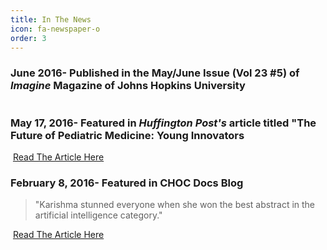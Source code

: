```yaml
---
title: In The News
icon: fa-newspaper-o
order: 3
---
```


<h3>June 2016- Published in the May/June Issue (Vol 23 #5) of <i>Imagine</i> Magazine of Johns Hopkins University</h3>
<span class="image"><img src="{{ 'assets/images/imagine.jpg' | relative_url }}" alt="" /></span>


<h3>May 17, 2016- Featured in <i>Huffington Post's</i> article titled "The Future of Pediatric Medicine: Young Innovators </h3>
<span class="image"><img src="{{ 'assets/images/huffpost.jpg' | relative_url }}" alt="" /></span>
<a href="https://www.huffpost.com/entry/the-future-of-pediatric-m_b_9998874" class="button">Read The Article Here</a>

<h3>February 8, 2016- Featured in CHOC Docs Blog</h3>
<blockquote>"Karishma stunned everyone when she won the best abstract in the artificial intelligence category."
</blockquote>
<span class="image"><img src="{{ 'assets/images/choc.jpg' | relative_url }}" alt="" /></span>
<a href="https://docs.chocchildrens.org/choc-hosted-peds-2040-conference-explores-future-pediatric-trends-and-technological-advances/" class="button">Read The Article Here</a>

